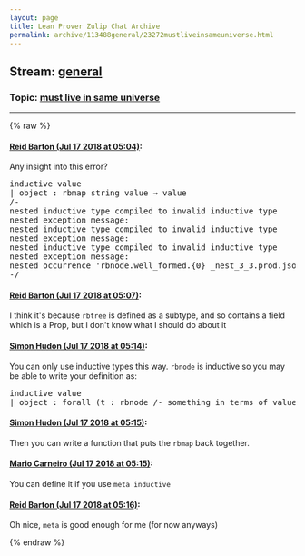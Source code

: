 ```yaml
---
layout: page
title: Lean Prover Zulip Chat Archive 
permalink: archive/113488general/23272mustliveinsameuniverse.html
---
```


## Stream: [general](index.html)
### Topic: [must live in same universe](23272mustliveinsameuniverse.html)

---


{% raw %}
#### [ Reid Barton (Jul 17 2018 at 05:04)](https://leanprover.zulipchat.com/#narrow/stream/113488-general/topic/must%20live%20in%20same%20universe/near/129790411):
<p>Any insight into this error?</p>
<div class="codehilite"><pre><span></span><span class="kn">inductive</span> <span class="n">value</span>
<span class="bp">|</span> <span class="n">object</span> <span class="o">:</span> <span class="n">rbmap</span> <span class="n">string</span> <span class="n">value</span> <span class="bp">→</span> <span class="n">value</span>
<span class="c">/-</span><span class="cm"></span>
<span class="cm">nested inductive type compiled to invalid inductive type</span>
<span class="cm">nested exception message:</span>
<span class="cm">nested inductive type compiled to invalid inductive type</span>
<span class="cm">nested exception message:</span>
<span class="cm">nested inductive type compiled to invalid inductive type</span>
<span class="cm">nested exception message:</span>
<span class="cm">nested occurrence &#39;rbnode.well_formed.{0} _nest_3_3.prod.json.value (fun (a : _nest_3_3.prod.json.value) (b : _nest_3_3.prod.json.value), (has_lt.lt.{0} string string.has_lt (prod.fst.{0 0} string _nest_3_3.json.value a) (prod.fst.{0 0} string _nest_3_3.json.value b)))&#39; lives in universe &#39;0&#39; but must live in the same universe as the inductive types being declared, which is &#39;1&#39;</span>
<span class="cm">-/</span>
</pre></div>

#### [ Reid Barton (Jul 17 2018 at 05:07)](https://leanprover.zulipchat.com/#narrow/stream/113488-general/topic/must%20live%20in%20same%20universe/near/129790488):
<p>I think it's because <code>rbtree</code> is defined as a subtype, and so contains a field which is a Prop, but I don't know what I should do about it</p>

#### [ Simon Hudon (Jul 17 2018 at 05:14)](https://leanprover.zulipchat.com/#narrow/stream/113488-general/topic/must%20live%20in%20same%20universe/near/129790726):
<p>You can only use inductive types this way. <code>rbnode</code> is inductive so you may be able to write your definition as:</p>
<div class="codehilite"><pre><span></span><span class="kn">inductive</span> <span class="n">value</span>
<span class="bp">|</span> <span class="n">object</span> <span class="o">:</span> <span class="k">forall</span> <span class="o">(</span><span class="n">t</span> <span class="o">:</span> <span class="n">rbnode</span> <span class="c">/-</span><span class="cm"> something in terms of value -/</span><span class="o">),</span> <span class="n">t</span><span class="bp">.</span><span class="n">well_formed</span> <span class="n">lt</span> <span class="bp">-&gt;</span> <span class="n">value</span>
</pre></div>

#### [ Simon Hudon (Jul 17 2018 at 05:15)](https://leanprover.zulipchat.com/#narrow/stream/113488-general/topic/must%20live%20in%20same%20universe/near/129790735):
<p>Then you can write a function that puts the <code>rbmap</code> back together.</p>

#### [ Mario Carneiro (Jul 17 2018 at 05:15)](https://leanprover.zulipchat.com/#narrow/stream/113488-general/topic/must%20live%20in%20same%20universe/near/129790740):
<p>You can define it if you use <code>meta inductive</code></p>

#### [ Reid Barton (Jul 17 2018 at 05:16)](https://leanprover.zulipchat.com/#narrow/stream/113488-general/topic/must%20live%20in%20same%20universe/near/129790781):
<p>Oh nice, <code>meta</code> is good enough for me (for now anyways)</p>


{% endraw %}
